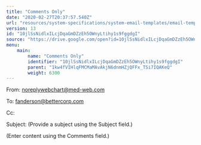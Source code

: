 ```yaml
---
title: "Comments Only"
date: "2020-02-27T20:37:57.540Z"
url: "resources/system-specifications/system-email-templates/email-templates-from-chart/comments-only.html"
version: 13
id: "10jlSsNidlxILcjDqaGmDZzEh5OWnyLtihy1s9fggdgI"
source: "https://drive.google.com/open?id=10jlSsNidlxILcjDqaGmDZzEh5OWnyLtihy1s9fggdgI"
menu:
    main:
        name: "Comments Only"
        identifier: "10jlSsNidlxILcjDqaGmDZzEh5OWnyLtihy1s9fggdgI"
        parent: "1kw4fVIHlqFMCMaMAvAkjN6dnmHZjQFFx_TSi7IQAKeQ"
        weight: 6300
---
```

From: noreplywebchart@med-web.com

To: fanderson@bettercorp.com

Cc:

Subject: (Provide a subject using the Subject field.)

(Enter content using the Comments field.)



